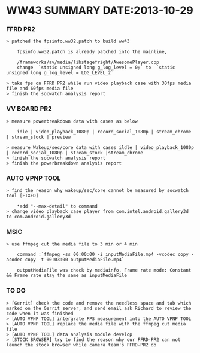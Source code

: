 WW43 SUMMARY	DATE:2013-10-29
================================
### FFRD PR2
	> patched the fpsinfo.ww32.patch to build ww43 	
		
		fpsinfo.ww32.patch is already patched into the mainline, 

		/frameworks/av/media/libstagefright/AwesomePlayer.cpp
		change 	`static unsigned long g_log_level = 0;` to 	`static unsigned long g_log_level = LOG_LEVEL_2`

	> take fps on FFRD PR2 while run video playback case with 30fps media file and 60fps media file
	> finish the socwatch analysis report 
	

### VV BOARD PR2
	> measure powerbreakdown data with cases as below
	
		idle | video_playback_1080p | record_social_1080p | stream_chrome | stream_stock | preview

	> measure Wakeup/sec/core data with cases ildle | video_playback_1080p | record_social_1080p | stream_stock |stream_chrome
	> finish the socwatch analysis report 
	> finish the powerbreakdown analysis report

### AUTO VPNP TOOL
	> find the reason why wakeup/sec/core cannot be measured by socwatch tool [FIXED] 

		*add "--max-detail" to command
	> change video_playback case player from com.intel.android.gallery3d to com.android.gallery3d

### MSIC
	> use ffmpeg cut the media file to 3 min or 4 min
		
		command :`ffmpeg -ss 00:00:00 -i inputMediaFile.mp4 -vcodec copy -acodec copy -t 00:03:00 outputMediaFile.mp4`

		outputMediaFile was check by mediainfo, Frame rate mode: Constant && Frame rate stay the same as inputMediaFile

### TO DO
	> [Gerrit] check the code and remove the needless space and tab which marked on the Gerrit server, and send email ask Richard to review the code when it was finished
	> [AUTO VPNP TOOL] intergrate FPS measurement into the AUTO VPNP TOOL
	> [AUTO VPNP TOOL] replace the media file with the ffmpeg cut media file
	> [AUTO VPNP TOOL] data analysis module develop
	> [STOCK BROWSER] try to find the reason why our FFRD-PR2 can not launch the stock browser while camera team's FFRD-PR2 do

